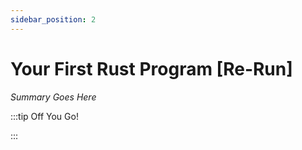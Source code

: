 ```yaml
---
sidebar_position: 2
---
```


# Your First Rust Program [Re-Run]

_Summary Goes Here_

:::tip Off You Go!

<QuestButton text="Happy Questing" link='' />

:::

